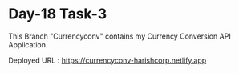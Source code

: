 # Day-18 Task-3

This Branch "Currencyconv" contains my Currency Conversion API Application.

Deployed URL : https://currencyconv-harishcorp.netlify.app
